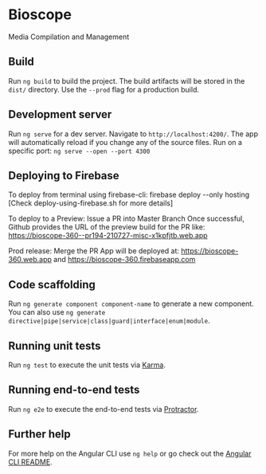 # Bioscope
Media Compilation and Management

## Build

Run `ng build` to build the project. The build artifacts will be stored in the `dist/` directory. Use the `--prod` flag for a production build.

## Development server

Run `ng serve` for a dev server. Navigate to `http://localhost:4200/`. The app will automatically reload if you change any of the source files.
Run on a specific port: `ng serve --open --port 4300`

## Deploying to Firebase
To deploy from terminal using firebase-cli: firebase deploy --only hosting
[Check deploy-using-firebase.sh for more details]

To deploy to a Preview: Issue a PR into Master Branch
Once successful, Github provides the URL of the preview build for the PR like: https://bioscope-360--pr194-210727-misc-x1kpfjtb.web.app

Prod release: Merge the PR
App will be deployed at: https://bioscope-360.web.app and https://bioscope-360.firebaseapp.com


## Code scaffolding

Run `ng generate component component-name` to generate a new component. You can also use `ng generate directive|pipe|service|class|guard|interface|enum|module`.

## Running unit tests

Run `ng test` to execute the unit tests via [Karma](https://karma-runner.github.io).

## Running end-to-end tests

Run `ng e2e` to execute the end-to-end tests via [Protractor](http://www.protractortest.org/).

## Further help

For more help on the Angular CLI use `ng help` or go check out the [Angular CLI README](https://github.com/angular/angular-cli/blob/master/README.md).
